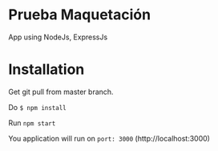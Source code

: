 # Prueba Maquetación
App using NodeJs, ExpressJs

# Installation

Get git pull from master branch.

Do `$ npm install`

Run `npm start`

You application will run on `port: 3000`
(http://localhost:3000)